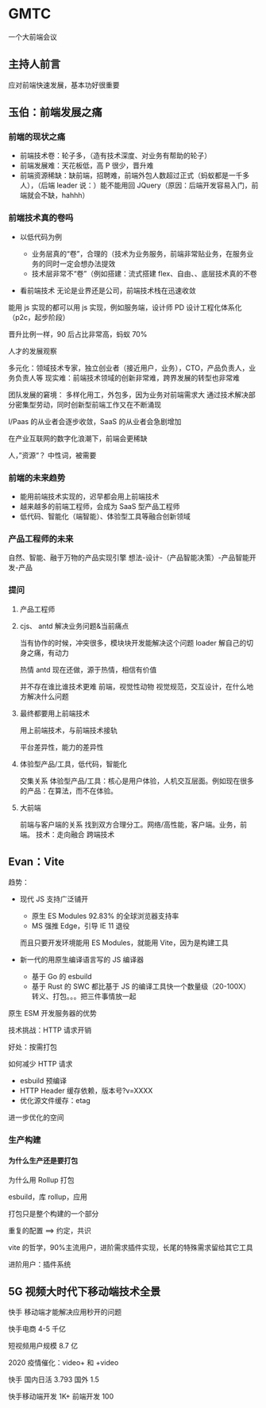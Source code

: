 # GMTC

一个大前端会议

## 主持人前言

应对前端快速发展，基本功好很重要

## 玉伯：前端发展之痛

### 前端的现状之痛

- 前端技术卷：轮子多，（造有技术深度、对业务有帮助的轮子）
- 前端发展难：天花板低，高 P 很少，晋升难
- 前端资源稀缺：缺前端，招聘难，前端外包人数超过正式（蚂蚁都是一千多人），（后端 leader 说：）能不能用回 JQuery（原因：后端开发容易入门，前端就会不缺，hahhh）

### 前端技术真的卷吗

- 以低代码为例

  - 业务层真的“卷”，合理的（技术为业务服务，前端非常贴业务，在服务业务的同时一定会想办法提效
  - 技术层非常不“卷”（例如搭建：流式搭建 flex、自由、、底层技术真的不卷

- 看前端技术
  无论是业界还是公司，前端技术栈在迅速收敛

能用 js 实现的都可以用 js 实现，例如服务端，设计师 PD 设计工程化体系化（p2c，起步阶段）

晋升比例一样，90 后占比非常高，蚂蚁 70%

人才的发展观察

多元化：领域技术专家，独立创业者（接近用户，业务），CTO，产品负责人，业务负责人等
现实难：前端技术领域的创新非常难，跨界发展的转型也非常难

团队发展的窘境：
多样化用工，外包多，因为业务对前端需求大
通过技术解决部分密集型劳动，同时创新型前端工作又在不断涌现

I/Paas 的从业者会逐步收敛，SaaS 的从业者会急剧增加

在产业互联网的数字化浪潮下，前端会更稀缺

人，”资源“？
中性词，被需要

### 前端的未来趋势

- 能用前端技术实现的，迟早都会用上前端技术
- 越来越多的前端工程师，会成为 SaaS 型产品工程师
- 低代码、智能化（端智能）、体验型工具等融合创新领域

### 产品工程师的未来

自然、智能、融于万物的产品实现引擎
想法-设计-（产品智能决策）-产品智能开发-产品

### 提问

1. 产品工程师

2. cjs、 antd
   解决业务问题&当前痛点

   当有协作的时候，冲突很多，模块块开发能解决这个问题
   loader
   解自己的切身之痛，有动力

   热情
   antd
   现在还做，源于热情，相信有价值

   并不存在谁比谁技术更难
   前端，视觉性动物
   视觉规范，交互设计，在什么地方解决什么问题

3. 最终都要用上前端技术

   用上前端技术，与前端技术接轨

   平台差异性，能力的差异性

4. 体验型产品/工具，低代码，智能化

   交集关系
   体验型产品/工具：核心是用户体验，人机交互层面。例如现在很多的产品：在算法，而不在体验。

5. 大前端

   前端与客户端的关系
   找到双方合理分工。网络/高性能，客户端。业务，前端。
   技术：走向融合
   跨端技术

## Evan：Vite

趋势：

- 现代 JS 支持广泛铺开

  - 原生 ES Modules 92.83% 的全球浏览器支持率
  - MS 强推 Edge，引导 IE 11 退役

  而且只要开发环境能用 ES Modules，就能用 Vite，因为是构建工具

- 新一代的用原生编译语言写的 JS 编译器
  - 基于 Go 的 esbuild
  - 基于 Rust 的 SWC
    都比基于 JS 的编译工具快一个数量级（20-100X）
    转义、打包。。。把三件事情放一起

原生 ESM 开发服务器的优势

技术挑战：HTTP 请求开销

好处：按需打包

如何减少 HTTP 请求

- esbuild 预编译
- HTTP Header 缓存依赖，版本号?v=XXXX
- 优化源文件缓存：etag

进一步优化的空间

### 生产构建

#### 为什么生产还是要打包

为什么用 Rollup 打包

esbuild，库
rollup，应用

打包只是整个构建的一个部分

重复的配置 ==> 约定，共识

vite 的哲学，90%主流用户，进阶需求插件实现，长尾的特殊需求留给其它工具

进阶用户：插件系统

## 5G 视频大时代下移动端技术全景

快手
移动端才能解决应用秒开的问题

快手电商 4-5 千亿

短视频用户规模 8.7 亿

2020 疫情催化：video+ 和 +video

快手 国内日活 3.793 国外 1.5

快手移动端开发 1K+ 前端开发 100
